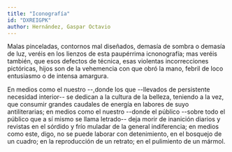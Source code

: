 ```yaml
---
title: "Iconografía"
id: "DXREIGPK"
author: Hernández, Gaspar Octavio
---
```

<div data-schema-version="8"><p>Malas pinceladas, contornos mal diseñados, demasía de sombra o demasía de luz, veréis en los lienzos de esta paupérrima icnonografía; mas veréis también, que esos defectos de técnica, esas violentas incorrecciones pictóricas, hijos son de la vehemencia con que obró la mano, febril de loco entusiasmo o de intensa amargura.</p> <p>En medios como el nuestro --,donde los que --llevados de persistente necesidad interior-- se dedican a la cultura de la belleza, teniendo a la vez, que consumir grandes caudales de energía en labores de suyo antiliterarias; en medios como el nuestro --donde el público --sobre todo el público que a sí mismo se llama letrado-- deja morir de inanición diarios y revistas en el sórdido y frío muladar de la general indiferencia; en medios como este, digo, no se puede laborar con detenimiento, en el bosquejo de un cuadro; en la reproducción de un retrato; en el pulimiento de un mármol. </p> </div>